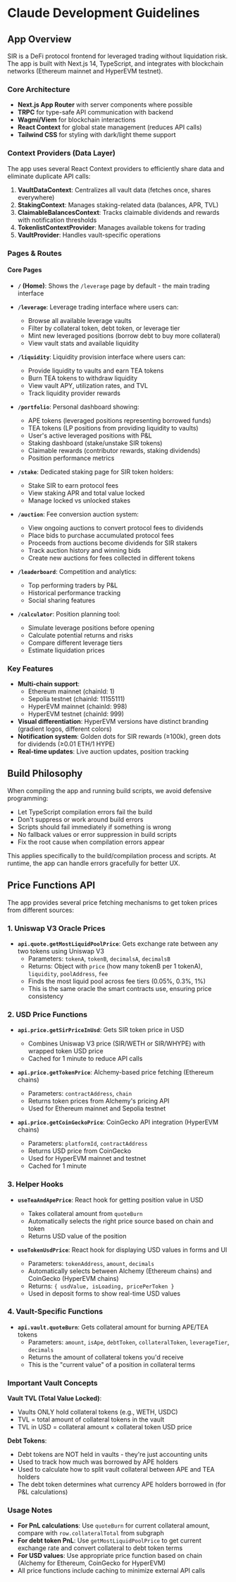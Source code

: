 # Claude Development Guidelines

## App Overview

SIR is a DeFi protocol frontend for leveraged trading without liquidation risk. The app is built with Next.js 14, TypeScript, and integrates with blockchain networks (Ethereum mainnet and HyperEVM testnet).

### Core Architecture

- **Next.js App Router** with server components where possible
- **TRPC** for type-safe API communication with backend
- **Wagmi/Viem** for blockchain interactions
- **React Context** for global state management (reduces API calls)
- **Tailwind CSS** for styling with dark/light theme support

### Context Providers (Data Layer)

The app uses several React Context providers to efficiently share data and eliminate duplicate API calls:

1. **VaultDataContext**: Centralizes all vault data (fetches once, shares everywhere)
2. **StakingContext**: Manages staking-related data (balances, APR, TVL)
3. **ClaimableBalancesContext**: Tracks claimable dividends and rewards with notification thresholds
4. **TokenlistContextProvider**: Manages available tokens for trading
5. **VaultProvider**: Handles vault-specific operations

### Pages & Routes

#### Core Pages

- **`/` (Home)**: Shows the `/leverage` page by default - the main trading interface

- **`/leverage`**: Leverage trading interface where users can:

  - Browse all available leverage vaults
  - Filter by collateral token, debt token, or leverage tier
  - Mint new leveraged positions (borrow debt to buy more collateral)
  - View vault stats and available liquidity

- **`/liquidity`**: Liquidity provision interface where users can:

  - Provide liquidity to vaults and earn TEA tokens
  - Burn TEA tokens to withdraw liquidity
  - View vault APY, utilization rates, and TVL
  - Track liquidity provider rewards

- **`/portfolio`**: Personal dashboard showing:

  - APE tokens (leveraged positions representing borrowed funds)
  - TEA tokens (LP positions from providing liquidity to vaults)
  - User's active leveraged positions with P&L
  - Staking dashboard (stake/unstake SIR tokens)
  - Claimable rewards (contributor rewards, staking dividends)
  - Position performance metrics

- **`/stake`**: Dedicated staking page for SIR token holders:

  - Stake SIR to earn protocol fees
  - View staking APR and total value locked
  - Manage locked vs unlocked stakes

- **`/auction`**: Fee conversion auction system:

  - View ongoing auctions to convert protocol fees to dividends
  - Place bids to purchase accumulated protocol fees
  - Proceeds from auctions become dividends for SIR stakers
  - Track auction history and winning bids
  - Create new auctions for fees collected in different tokens

- **`/leaderboard`**: Competition and analytics:

  - Top performing traders by P&L
  - Historical performance tracking
  - Social sharing features

- **`/calculator`**: Position planning tool:
  - Simulate leverage positions before opening
  - Calculate potential returns and risks
  - Compare different leverage tiers
  - Estimate liquidation prices

### Key Features

- **Multi-chain support**:
  - Ethereum mainnet (chainId: 1)
  - Sepolia testnet (chainId: 11155111)
  - HyperEVM mainnet (chainId: 998)
  - HyperEVM testnet (chainId: 999)
- **Visual differentiation**: HyperEVM versions have distinct branding (gradient logos, different colors)
- **Notification system**: Golden dots for SIR rewards (≥100k), green dots for dividends (≥0.01 ETH/1 HYPE)
- **Real-time updates**: Live auction updates, position tracking

## Build Philosophy

When compiling the app and running build scripts, we avoid defensive programming:

- Let TypeScript compilation errors fail the build
- Don't suppress or work around build errors
- Scripts should fail immediately if something is wrong
- No fallback values or error suppression in build scripts
- Fix the root cause when compilation errors appear

This applies specifically to the build/compilation process and scripts. At runtime, the app can handle errors gracefully for better UX.

## Price Functions API

The app provides several price fetching mechanisms to get token prices from different sources:

### 1. Uniswap V3 Oracle Prices

- **`api.quote.getMostLiquidPoolPrice`**: Gets exchange rate between any two tokens using Uniswap V3
  - Parameters: `tokenA`, `tokenB`, `decimalsA`, `decimalsB`
  - Returns: Object with `price` (how many tokenB per 1 tokenA), `liquidity`, `poolAddress`, `fee`
  - Finds the most liquid pool across fee tiers (0.05%, 0.3%, 1%)
  - This is the same oracle the smart contracts use, ensuring price consistency

### 2. USD Price Functions

- **`api.price.getSirPriceInUsd`**: Gets SIR token price in USD
  - Combines Uniswap V3 price (SIR/WETH or SIR/WHYPE) with wrapped token USD price
  - Cached for 1 minute to reduce API calls

- **`api.price.getTokenPrice`**: Alchemy-based price fetching (Ethereum chains)
  - Parameters: `contractAddress`, `chain`
  - Returns token prices from Alchemy's pricing API
  - Used for Ethereum mainnet and Sepolia testnet

- **`api.price.getCoinGeckoPrice`**: CoinGecko API integration (HyperEVM chains)
  - Parameters: `platformId`, `contractAddress`
  - Returns USD price from CoinGecko
  - Used for HyperEVM mainnet and testnet
  - Cached for 1 minute

### 3. Helper Hooks

- **`useTeaAndApePrice`**: React hook for getting position value in USD
  - Takes collateral amount from `quoteBurn`
  - Automatically selects the right price source based on chain and token
  - Returns USD value of the position

- **`useTokenUsdPrice`**: React hook for displaying USD values in forms and UI
  - Parameters: `tokenAddress`, `amount`, `decimals`
  - Automatically selects between Alchemy (Ethereum chains) and CoinGecko (HyperEVM chains)
  - Returns: `{ usdValue, isLoading, pricePerToken }`
  - Used in deposit forms to show real-time USD values

### 4. Vault-Specific Functions

- **`api.vault.quoteBurn`**: Gets collateral amount for burning APE/TEA tokens
  - Parameters: `amount`, `isApe`, `debtToken`, `collateralToken`, `leverageTier`, `decimals`
  - Returns the amount of collateral tokens you'd receive
  - This is the "current value" of a position in collateral terms

### Important Vault Concepts

**Vault TVL (Total Value Locked)**:
- Vaults ONLY hold collateral tokens (e.g., WETH, USDC)
- TVL = total amount of collateral tokens in the vault
- TVL in USD = collateral amount × collateral token USD price

**Debt Tokens**:
- Debt tokens are NOT held in vaults - they're just accounting units
- Used to track how much was borrowed by APE holders
- Used to calculate how to split vault collateral between APE and TEA holders
- The debt token determines what currency APE holders borrowed in (for P&L calculations)

### Usage Notes

- **For PnL calculations**: Use `quoteBurn` for current collateral amount, compare with `row.collateralTotal` from subgraph
- **For debt token PnL**: Use `getMostLiquidPoolPrice` to get current exchange rate and convert collateral to debt token terms
- **For USD values**: Use appropriate price function based on chain (Alchemy for Ethereum, CoinGecko for HyperEVM)
- All price functions include caching to minimize external API calls
